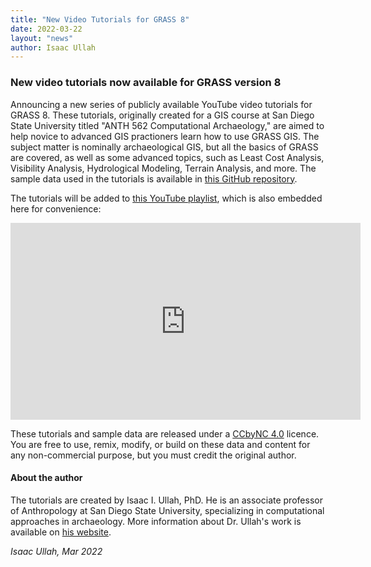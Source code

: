 ```yaml
---
title: "New Video Tutorials for GRASS 8"
date: 2022-03-22
layout: "news"
author: Isaac Ullah
---
```


### New video tutorials now available for GRASS version 8

Announcing a new series of publicly available YouTube video tutorials for GRASS 8. These tutorials, originally created for a GIS course at San Diego State University titled "ANTH 562 Computational Archaeology," are aimed to help novice to advanced GIS practioners learn how to use GRASS GIS. The subject matter is nominally archaeological GIS, but all the basics of GRASS are covered, as well as some advanced topics, such as Least Cost Analysis, Visibility Analysis, Hydrological Modeling, Terrain Analysis, and more. The sample data used in the tutorials is available in [this GitHub repository](https://github.com/isaacullah/GIS-Projects). 

The tutorials will be added to [this YouTube playlist](https://youtube.com/playlist?list=PLSCH2IXZ2pHrUXXuOK7EBKWmMD7i6CTA-), which is also embedded here for convenience:

<iframe width="560" height="315" src="https://www.youtube.com/embed/videoseries?list=PLSCH2IXZ2pHrUXXuOK7EBKWmMD7i6CTA-" title="YouTube video player" frameborder="0" allow="accelerometer; autoplay; clipboard-write; encrypted-media; gyroscope; picture-in-picture" allowfullscreen></iframe>

These tutorials and sample data are released under a [CCbyNC 4.0](https://creativecommons.org/licenses/by-nc/4.0/) licence. You are free to use, remix, modify, or build on these data and content for any non-commercial purpose, but you must credit the original author.

#### About the author

The tutorials are created by Isaac I. Ullah, PhD. He is an associate professor of Anthropology at San Diego State University, specializing in computational approaches in archaeology. More information about Dr. Ullah's work is available on [his website](https://isaacullah.github.io/).

*Isaac Ullah, Mar 2022*
